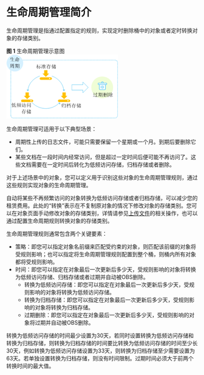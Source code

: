 # 生命周期管理简介<a name="zh-cn_topic_0045829096"></a>

生命周期管理是指通过配置指定的规则，实现定时删除桶中的对象或者定时转换对象的存储类别。

**图 1**  生命周期管理示意图<a name="fig742244913265"></a>  
![](figures/生命周期管理示意图.png "生命周期管理示意图")

生命周期管理可适用于以下典型场景：

-   周期性上传的日志文件，可能只需要保留一个星期或一个月。到期后要删除它们。
-   某些文档在一段时间内经常访问，但是超过一定时间后便可能不再访问了。这些文档需要在一定时间后转化为低频访问存储，归档存储或者删除。

对于上述场景中的对象，您可以定义用于识别这些对象的生命周期管理规则，通过这些规则实现对象的生命周期管理。

自动将某些不再频繁访问的对象转换为低频访问存储或者归档存储，可以减少您的租赁费用。此处的“转换”表示在不复制原对象的情况下修改对象的存储类别。您可以在对象页面手动修改对象的存储类别，详情请参见[上传文件](上传文件.md)的相关操作，也可以通过配置生命周期规则转换对象的存储类别。

生命周期管理规则通常包含两个关键要素：

-   策略：即您可以指定对象名前缀来匹配受约束的对象，则匹配该前缀的对象将受规则影响；也可以指定将生命周期管理规则配置到整个桶，则桶内所有对象都将受规则影响。
-   时间：即您可以指定在对象最后一次更新后多少天，受规则影响的对象将转换为低频访问存储、归档存储或者过期并自动被OBS删除。
    -   转换为低频访问存储：即您可以指定在对象最后一次更新后多少天，受规则影响的对象将转换为低频访问存储。
    -   转换为归档存储：即您可以指定在对象最后一次更新后多少天，受规则影响的对象将转换为归档存储。
    -   过期删除：即您可以指定在对象最后一次更新后多少天，受规则影响的对象将过期并自动被OBS删除。


转换为低频访问存储的时间最少设置为30天，若同时设置转换为低频访问存储和转换为归档存储，则转换为归档存储的时间要比转换为低频访问存储的时间至少长30天，例如转换为低频访问存储设置为33天，则转换为归档存储至少需要设置为63天。若单独设置转换为归档存储，则没有时间限制。过期时间必须大于前两个转换时间的最大值。

